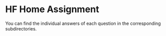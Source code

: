 # HF Home Assignment
You can find the individual answers of each question in the corresponding subdirectories. 
